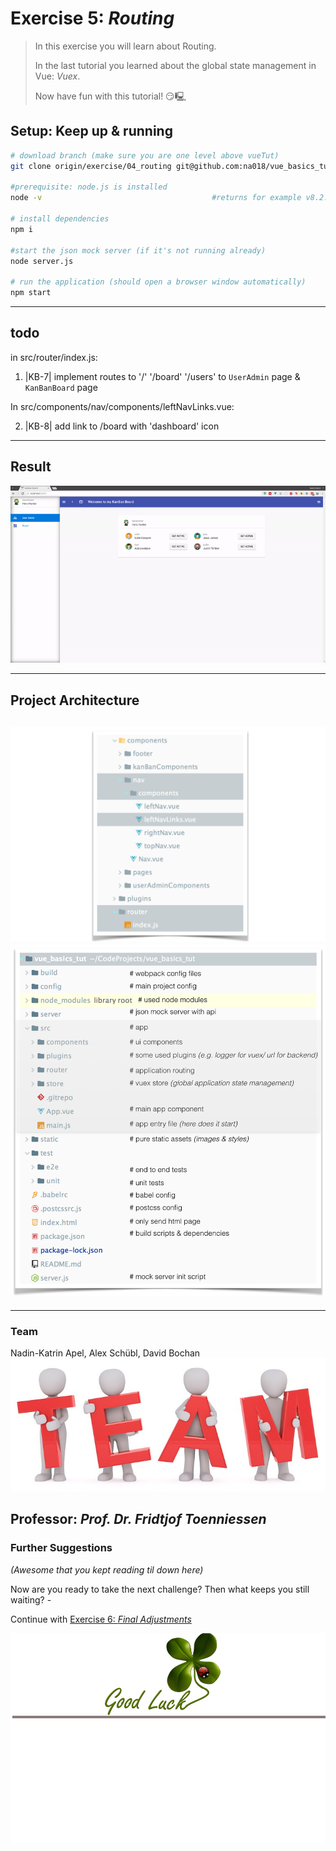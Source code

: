 # Exercise 5: _Routing_
> In this exercise you will learn about Routing.
>
> In the last tutorial you learned about the global state management in Vue: _Vuex_.
>
> Now have fun with this tutorial! 😏🖳 

## Setup: Keep up & running

``` bash
# download branch (make sure you are one level above vueTut)
git clone origin/exercise/04_routing git@github.com:na018/vue_basics_tut.git vueTut/02_directives && cd vueTut/04_routing

#prerequisite: node.js is installed
node -v                                      #returns for example v8.2.1

# install dependencies
npm i

#start the json mock server (if it's not running already)
node server.js

# run the application (should open a browser window automatically)
npm start

```
--------------
## todo
in src/router/index.js:
1. |KB-7| implement routes to '/' '/board' '/users' to `UserAdmin` page & `KanBanBoard` page

In src/components/nav/components/leftNavLinks.vue:

2. |KB-8| add link to /board with 'dashboard' icon

-------------------
## Result
![vuex](static/img/readme/routing.gif "vuex")


--------------------
## Project Architecture
![folder structure](static/img/readme/folderStructure.png "folder structure")
![KanBan Project Architecture](static/img/readme/ProjectArchitecture.png "KanBan Project Architecture")
-------------------

-------------------

### Team
Nadin-Katrin Apel, Alex Schübl, David Bochan
 ![Team photo](static/img/readme/team.jpg "Team")
 
 Professor: _Prof. Dr. Fridtjof Toenniessen_
-------------------
 
### Further Suggestions
_(Awesome that you kept reading til down here)_

Now are you ready to take the next challenge? Then what keeps you still waiting? - 

Continue with [Exercise 6: _Final Adjustments_](https://github.com/na018/vue_basics_tut/tree/origin/exercise/05_knowledge_transfer)

 ![Good luck](static/img/readme/luck.jpg "Kleeblatt")

 
 
